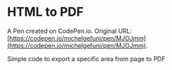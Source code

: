 # HTML to PDF

A Pen created on CodePen.io. Original URL: [https://codepen.io/michelgefuni/pen/MJOJmm](https://codepen.io/michelgefuni/pen/MJOJmm).

Simple code to export a specific area from page to PDF
